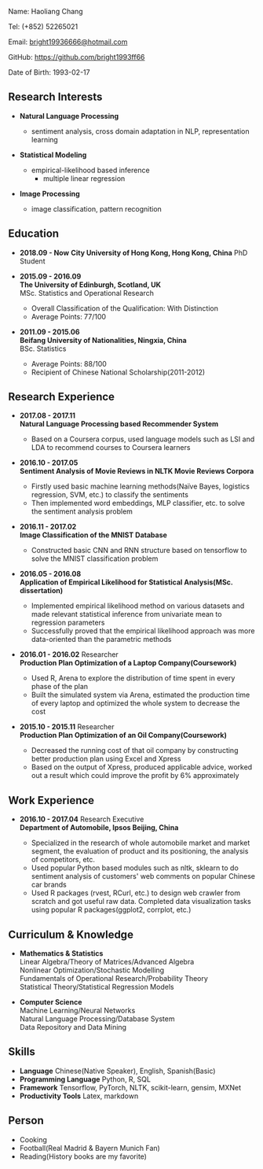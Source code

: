 Name: Haoliang Chang

Tel: (+852) 52265021

Email: <bright19936666@hotmail.com>   

GitHub: https://github.com/bright1993ff66  

Date of Birth: 1993-02-17  

## Research Interests

+ **Natural Language Processing**  
  - sentiment analysis, cross domain adaptation in NLP, representation learning  
	
+ **Statistical Modeling**  
  - empirical-likelihood based inference  
	- multiple linear regression
	
+ **Image Processing**  
	 - image classification, pattern recognition


## Education 

+ **2018.09 - Now**
**City University of Hong Kong, Hong Kong, China**
PhD Student

+ **2015.09 - 2016.09**  
**The University of Edinburgh, Scotland, UK**  
MSc. Statistics and Operational Research 
	- Overall Classification of the Qualification: With Distinction	
	- Average Points: 77/100
	
+ **2011.09 - 2015.06**  
**Beifang University of Nationalities, Ningxia, China**  
	BSc. Statistics	 
	- Average Points: 88/100
	- Recipient of Chinese National Scholarship(2011-2012)

## Research Experience  

+ **2017.08 - 2017.11**  
**Natural Language Processing based Recommender System**
	- Based on a Coursera corpus, used language models such as LSI and LDA to recommend courses to Coursera learners  
	
+ **2016.10 - 2017.05**   
**Sentiment Analysis of Movie Reviews in NLTK Movie Reviews Corpora**
	- Firstly used basic machine learning methods(Naïve Bayes, logistics regression, SVM, etc.) to classify the sentiments 
	- Then implemented word embeddings, MLP classifier, etc. to solve the sentiment analysis problem

+ **2016.11 - 2017.02**   
**Image Classification of the MNIST Database** 
	- Constructed basic CNN and RNN structure based on tensorflow to solve the MNIST classification problem

+ **2016.05 - 2016.08**   
**Application of Empirical Likelihood for Statistical Analysis(MSc. dissertation)**
	- Implemented empirical likelihood method on various datasets and made relevant statistical inference from univariate mean to regression parameters 
	- Successfully proved that the empirical likelihood approach was more data-oriented than the parametric methods 

+ **2016.01 - 2016.02** Researcher   
**Production Plan Optimization of a Laptop Company(Coursework)**
	- Used R, Arena to explore the distribution of time spent in every phase of the plan 
	- Built the simulated system via Arena, estimated the production time of every laptop and optimized the whole system to decrease the cost
  
+ **2015.10 - 2015.11** Researcher   
**Production Plan Optimization of an Oil Company(Coursework)**  
	- Decreased the running cost of that oil company by constructing better production plan using Excel and Xpress 
	- Based on the output of Xpress, produced applicable advice, worked out a result which could improve the profit by 6% approximately

## Work Experience  

+ **2016.10 - 2017.04** Research Executive  
**Department of Automobile, Ipsos Beijing, China**  

	- Specialized in the research of whole automobile market and market segment, the evaluation of product and its positioning, the analysis of competitors, etc.
	- Used popular Python based modules such as nltk, sklearn to do sentiment analysis of customers' web comments on popular Chinese car brands 
	- Used R packages (rvest, RCurl, etc.) to design web crawler from scratch and got useful raw data. Completed data visualization tasks using popular R packages(ggplot2, corrplot, etc.)


## Curriculum & Knowledge

+ **Mathematics & Statistics**  
Linear Algebra/Theory of Matrices/Advanced Algebra   
Nonlinear Optimization/Stochastic Modelling  
Fundamentals of Operational Research/Probability Theory  
Statistical Theory/Statistical Regression Models

+ **Computer Science**  
Machine Learning/Neural Networks   
Natural Language Processing/Database System   
Data Repository and Data Mining 

## Skills

+ **Language** Chinese(Native Speaker), English, Spanish(Basic)
+ **Programming Language** Python, R, SQL
+ **Framework** Tensorflow, PyTorch, NLTK, scikit-learn, gensim, MXNet
+ **Productivity Tools** Latex, markdown

## Person

+ Cooking
+ Football(Real Madrid & Bayern Munich Fan)
+ Reading(History books are my favorite)
